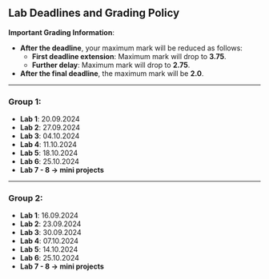 ## Lab Deadlines and Grading Policy

**Important Grading Information**:
- **After the deadline**, your maximum mark will be reduced as follows:
  - **First deadline extension**: Maximum mark will drop to **3.75**.
  - **Further delay**: Maximum mark will drop to **2.75**.
- **After the final deadline**, the maximum mark will be **2.0**.

---

### **Group 1:**

- **Lab 1**: 20.09.2024  
- **Lab 2**: 27.09.2024  
- **Lab 3**: 04.10.2024  
- **Lab 4**: 11.10.2024  
- **Lab 5**: 18.10.2024  
- **Lab 6**: 25.10.2024  
- **Lab 7 - 8 -> mini projects**
---

### **Group 2:**

- **Lab 1**: 16.09.2024  
- **Lab 2**: 23.09.2024  
- **Lab 3**: 30.09.2024  
- **Lab 4**: 07.10.2024  
- **Lab 5**: 14.10.2024  
- **Lab 6**: 25.10.2024
- **Lab 7 - 8 -> mini projects**
